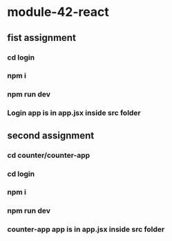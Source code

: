 ﻿# module-42-react

 ## fist assignment
   ### cd login
   ### npm i
   ### npm run dev
   ### Login app is in app.jsx inside src folder
 ## second assignment
  ### cd counter/counter-app
  ### cd login
  ### npm i
  ### npm run dev
  ### counter-app app is in app.jsx inside src folder
